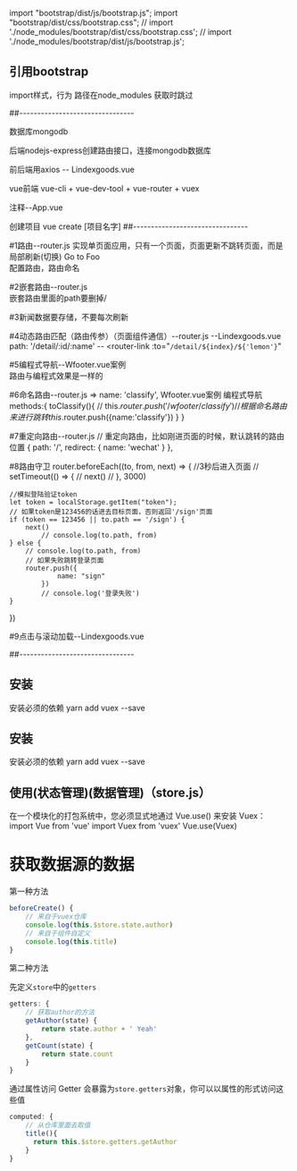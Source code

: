 import "bootstrap/dist/js/bootstrap.js";
import "bootstrap/dist/css/bootstrap.css";
// import './node_modules/bootstrap/dist/css/bootstrap.css';
// import './node_modules/bootstrap/dist/js/bootstrap.js';
## 引用bootstrap
import样式，行为
路径在node_modules
获取时跳过





##--------------------------------

数据库mongodb

后端nodejs-express创建路由接口，连接mongodb数据库

前后端用axios --  Lindexgoods.vue

vue前端  vue-cli + vue-dev-tool + vue-router + vuex 

注释--App.vue

创建项目
vue create [项目名字]
##--------------------------------


#1路由--router.js
实现单页面应用，只有一个页面，页面更新不跳转页面，而是局部刷新(切换)
<router-link to="/foo">Go to Foo</router-link>      
配置路由，路由命名


#2嵌套路由--router.js      
嵌套路由里面的path要删掉/   


#3新闻数据要存储，不要每次刷新


#4动态路由匹配（路由传参）（页面组件通信）--router.js --Lindexgoods.vue
 path: '/detail/:id/:name'  --   <router-link :to="`/detail/${index}/${'lemon'}`"


#5编程式导航--Wfooter.vue案例             
路由与编程式效果是一样的


#6命名路由--router.js =>  name: 'classify',   Wfooter.vue案例
编程式导航
methods:{
    toClassify(){
        // this.$router.push('/wfooter/classify')
        // 根据命名路由来进行跳转
        this.$router.push({name:'classify'})
    }
}


#7重定向路由--router.js
// 重定向路由，比如刚进页面的时候，默认跳转的路由位置
    { path: '/', redirect: { name: 'wechat' } },


#8路由守卫
router.beforeEach((to, from, next) => {
    //3秒后进入页面
    // setTimeout(() => {
    //     next()
    // }, 3000)

    //模拟登陆验证token
    let token = localStorage.getItem("token");
    // 如果token是123456的话进去目标页面，否则返回'/sign'页面
    if (token == 123456 || to.path == '/sign') {
        next()
            // console.log(to.path, from)
    } else {
        // console.log(to.path, from)
        // 如果失败跳转登录页面
        router.push({
                name: "sign"
            })
            // console.log('登录失败')
    }
})


#9点击与滚动加载--Lindexgoods.vue

##--------------------------------

## 安装
安装必须的依赖
yarn add vuex --save

## 安装
安装必须的依赖
yarn add vuex --save
## 使用(状态管理)(数据管理)（store.js）
在一个模块化的打包系统中，您必须显式地通过 Vue.use() 来安装 Vuex：
import Vue from 'vue'
import Vuex from 'vuex'
Vue.use(Vuex)


# 获取数据源的数据

第一种方法

```js
beforeCreate() {
    // 来自于vuex仓库
    console.log(this.$store.state.author)
    // 来自于组件自定义
    console.log(this.title)
}
```

第二种方法

先定义`store`中的`getters`
```js
getters: {
    // 获取author的方法
    getAuthor(state) {
        return state.author + ' Yeah'
    },
    getCount(state) {
        return state.count
    }
}
```

通过属性访问
Getter 会暴露为`store.getters`对象，你可以以属性的形式访问这些值

```js
computed: {
    // 从仓库里面去取值
    title(){
      return this.$store.getters.getAuthor
    }
}
```